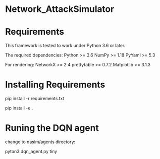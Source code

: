 # Network_AttackSimulator
# Requirements
This framework is tested to work under Python 3.6 or later.

The required dependencies:
Python >= 3.6
NumPy >= 1.18
PyYaml >= 5.3

For rendering:
NetworkX >= 2.4
prettytable >= 0.7.2
Matplotlib >= 3.1.3

# Installing Requirements

pip install -r requirements.txt

pip install -e .

# Runing the DQN agent

change to nasim/agents directory:


pyton3 dqn_agent.py tiny
